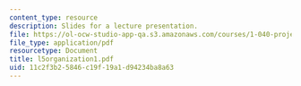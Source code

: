 ```yaml
---
content_type: resource
description: Slides for a lecture presentation.
file: https://ol-ocw-studio-app-qa.s3.amazonaws.com/courses/1-040-project-management-spring-2004/11c2f3b25846c19f19a1d94234ba8a63_l5organization1.pdf
file_type: application/pdf
resourcetype: Document
title: l5organization1.pdf
uid: 11c2f3b2-5846-c19f-19a1-d94234ba8a63
---
```

